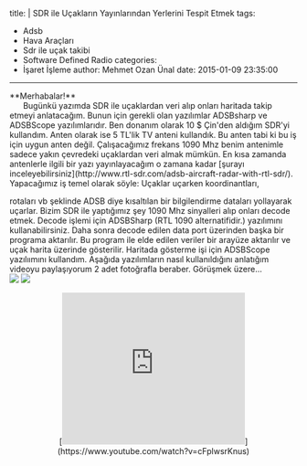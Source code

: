title: |
  SDR ile Uçakların Yayınlarından Yerlerini Tespit Etmek
tags:
  - Adsb
  - Hava Araçları
  - Sdr ile uçak takibi
  - Software Defined Radio
categories:
  - İşaret İşleme
author: Mehmet Ozan Ünal
date: 2015-01-09 23:35:00
---
<div class="separator" style="clear: both; text-align: left;">**Merhabalar!**</div>

<div class="separator" style="clear: both; text-align: left;">      Bugünkü yazımda SDR ile uçaklardan veri alıp onları haritada takip etmeyi anlatacağım. Bunun için gerekli olan yazılımlar ADSBsharp ve ADSBScope yazılımlarıdır. Ben donanım olarak 10 $ Çin'den aldığım SDR'yi kullandım. Anten olarak ise 5 TL'lik TV anteni kullandık. Bu anten tabi ki bu iş için uygun anten değil. Çalışacağımız frekans 1090 Mhz benim antenimle sadece yakın çevredeki uçaklardan veri almak mümkün. En kısa zamanda antenlerle ilgili bir yazı yayınlayacağım o zamana kadar [şurayı inceleyebilirsiniz](http://www.rtl-sdr.com/adsb-aircraft-radar-with-rtl-sdr/). Yapacağımız iş temel olarak söyle: Uçaklar uçarken koordinantları,</div>

<a name="more"></a>rotaları vb şeklinde ADSB diye kısaltılan bir bilgilendirme dataları yollayarak uçarlar. Bizim SDR ile yaptığımız şey 1090 Mhz sinyalleri alıp onları decode etmek. Decode işlemi için ADSBSharp (RTL 1090 alternatifidir.) yazılımını kullanabilirsiniz. Daha sonra decode edilen data port üzerinden başka bir programa aktarılır. Bu program ile elde edilen veriler bir arayüze aktarılır ve uçak harita üzerinde gösterilir. Haritada gösterme işi için ADSBScope yazılıımını kullandım. Aşağıda yazılımların nasıl kullanıldığını anlatığım videoyu paylaşıyorum 2 adet fotoğrafla beraber. Görüşmek üzere...  
[![](http://4.bp.blogspot.com/-SBM-XSakGQE/VLAnPSDAnPI/AAAAAAAAGe0/JKv8mQje2nM/s1600/IMG_20150109_132230.jpg)](http://4.bp.blogspot.com/-SBM-XSakGQE/VLAnPSDAnPI/AAAAAAAAGe0/JKv8mQje2nM/s1600/IMG_20150109_132230.jpg)
[![](http://3.bp.blogspot.com/-2Vmt6m8HMmM/VLAnN_-hWDI/AAAAAAAAGes/KOlYMCRzRS8/s1600/IMG_20150109_132253.jpg)](http://3.bp.blogspot.com/-2Vmt6m8HMmM/VLAnN_-hWDI/AAAAAAAAGes/KOlYMCRzRS8/s1600/IMG_20150109_132253.jpg)</div>

<div class="separator" style="clear: both; text-align: center;">[<iframe allowfullscreen="true" webkitallowfullscreen="true" mozallowfullscreen="true" width="320" height="266" src="https://www.youtube.com/embed/cFplwsrKnus?feature=player_embedded" frameborder="0"></a></div></iframe>](https://www.youtube.com/watch?v=cFplwsrKnus)</div>